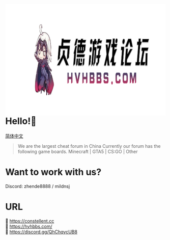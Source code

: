
<img align="right" src="https://github.com/hvhbbs-com/.github/raw/main/profile/image/logo.png" width="1150" height="350" />

# Hello!👋
  
[简体中文](https://github.com/hvhbbs-com/.github/profile/README_CN.md)
  
> We are the largest cheat forum in China
> Currently our forum has the following game boards.
> Minecraft | GTA5 | CS:GO | Other
  
# Want to work with us?
Discord: zhende8888 / mildnsj  
  
# URL
🔗 https://constellent.cc  
🔗 https://hvhbbs.com/  
🔗 https://discord.gg/QhChqycUB8  
